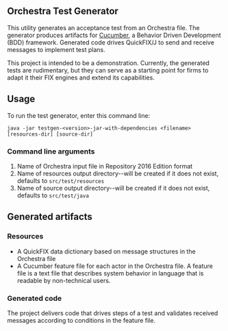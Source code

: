 Orchestra Test Generator
-------------------------
This utility generates an acceptance test from an Orchestra file. The generator produces artifacts for [Cucumber](https://cucumber.io/), a Behavior Driven Development (BDD) framework. Generated code drives QuickFIX/J to send and receive messages to implement test plans.

This project is intended to be a demonstration. Currently, the generated tests are rudimentary, but they can serve as a starting point for firms to adapt it their FIX engines and extend its capabilities. 

## Usage

To run the test generator, enter this command line:

```
java -jar testgen-<version>-jar-with-dependencies <filename> [resources-dir] [source-dir]
```

### Command line arguments
1. Name of Orchestra input file in Repository 2016 Edition format
2. Name of resources output directory--will be created if it does not exist, defaults to `src/test/resources`
3. Name of source output directory--will be created if it does not exist, defaults to `src/test/java`

## Generated artifacts

### Resources
* A QuickFIX data dictionary based on message structures in the Orchestra file
* A Cucumber feature file for each actor in the Orchestra file. A feature file is a text file that describes system behavior in language that is readable by non-technical users.

### Generated code
The project delivers code that drives steps of a test and validates received messages according to conditions in the feature file.

